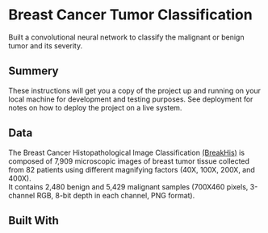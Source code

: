 # Breast Cancer Tumor Classification

Built a convolutional neural network to classify the malignant or benign tumor and its severity.

## Summery

These instructions will get you a copy of the project up and running on your local machine for development and testing purposes. See deployment for notes on how to deploy the project on a live system.

## Data

The Breast Cancer Histopathological Image Classification [(BreakHis)](https://web.inf.ufpr.br/vri/databases/breast-cancer-histopathological-database-breakhis/) is  composed of 7,909 microscopic images of breast tumor tissue collected from 82 patients using different magnifying factors (40X, 100X, 200X, and 400X).  
It contains 2,480  benign and 5,429 malignant samples (700X460 pixels, 3-channel RGB, 8-bit depth in each channel, PNG format).




## Built With

